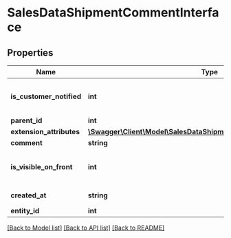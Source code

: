 # SalesDataShipmentCommentInterface

## Properties
Name | Type | Description | Notes
------------ | ------------- | ------------- | -------------
**is_customer_notified** | **int** | Is-customer-notified flag value. | 
**parent_id** | **int** | Parent ID. | 
**extension_attributes** | [**\Swagger\Client\Model\SalesDataShipmentCommentExtensionInterface**](SalesDataShipmentCommentExtensionInterface.md) |  | [optional] 
**comment** | **string** | Comment. | 
**is_visible_on_front** | **int** | Is-visible-on-storefront flag value. | 
**created_at** | **string** | Created-at timestamp. | [optional] 
**entity_id** | **int** | Invoice ID. | [optional] 

[[Back to Model list]](../README.md#documentation-for-models) [[Back to API list]](../README.md#documentation-for-api-endpoints) [[Back to README]](../README.md)


